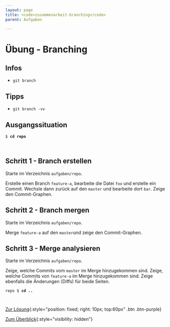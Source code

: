 ```yaml
---
layout: page
title: <code>zusammenarbeit-branching</code>
parent: Aufgaben

---
```

# Übung - Branching



## Infos

* `git branch` 

## Tipps

* `git branch -vv`
  
## Ausgangssituation



<pre><code>$ <b>cd repo</b><br><br><br></code></pre>


## Schritt 1 - Branch erstellen

Starte im Verzeichnis `aufgaben/repo`.

Erstelle einen Branch `feature-a`, bearbeite die Datei `foo`
und erstelle ein Commit.
Wechsle dann zurück auf den `master` und bearbeite dort `bar`.
Zeige den Commit-Graphen.

## Schritt 2 - Branch mergen

Starte im Verzeichnis `aufgaben/repo`.

Merge `feature-a` auf den `master`und
zeige den Commit-Graphen.

## Schritt 3 - Merge analysieren

Starte im Verzeichnis `aufgaben/repo`.

Zeige, welche Commits vom `master` im Merge hinzugekommen sind.
Zeige, welche Commits von `feature-a` im Merge hinzugekommen sind.
Zeige ebenfalls die Änderungen (Diffs) für beide Seiten.


<pre><code>repo $ <b>cd ..</b><br><br><br></code></pre>


[Zur Lösung](loesung-zusammenarbeit-branching.html){:style="position: fixed; right: 10px; top:60px" .btn .btn-purple}

[Zum Überblick](../../ueberblick.html){:style="visibility: hidden"}

